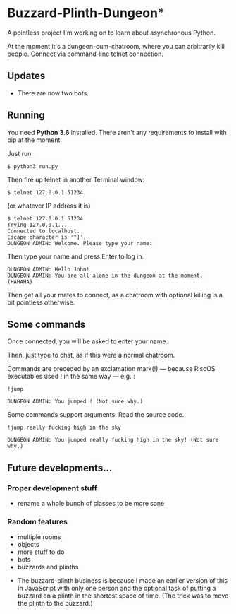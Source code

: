 # Buzzard-Plinth-Dungeon*

A pointless project I'm working on to learn about asynchronous Python.

At the moment it's a dungeon-cum-chatroom, where you can arbitrarily kill people.
Connect via command-line telnet connection.

## Updates
- There are now two bots.


## Running

You need __Python 3.6__ installed.
There aren't any requirements to install with pip at the moment.

Just run:
	
	$ python3 run.py

Then fire up telnet in another Terminal window:

	$ telnet 127.0.0.1 51234

(or whatever IP address it is)

	$ telnet 127.0.0.1 51234
	Trying 127.0.0.1...
	Connected to localhost.
	Escape character is '^]'.
	DUNGEON ADMIN: Welcome. Please type your name:

Then type your name and press Enter to log in.

	DUNGEON ADMIN: Hello John!
	DUNGEON ADMIN: You are all alone in the dungeon at the moment. (HAHAHA)

Then get all your mates to connect, as a chatroom with optional killing is a bit pointless otherwise.

## Some commands

Once connected, you will be asked to enter your name.

Then, just type to chat, as if this were a normal chatroom.

Commands are preceded by an exclamation mark(!) — because RiscOS executables used ! in the same way — e.g. :

	!jump

	DUNGEON ADMIN: You jumped ! (Not sure why.)

Some commands support arguments. Read the source code.

	!jump really fucking high in the sky

	DUNGEON ADMIN: You jumped really fucking high in the sky! (Not sure why.)

## Future developments...

### Proper development stuff
- rename a whole bunch of classes to be more sane

### Random features
- multiple rooms
- objects
- more stuff to do
- bots
- buzzards and plinths

 *  The buzzard-plinth business is because I made an earlier version of this in JavaScript with only one person and the optional task of putting a buzzard on a plinth in the shortest space of time. (The trick was to move the plinth to the buzzard.)